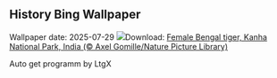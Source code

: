 ## History Bing Wallpaper
Wallpaper date: 2025-07-29
![](https://www.bing.com/th?id=OHR.TigerDay_EN-GB9986390995_UHD.jpg&w=1000)Download: [Female Bengal tiger, Kanha National Park, India (© Axel Gomille/Nature Picture Library)](https://www.bing.com/th?id=OHR.TigerDay_EN-GB9986390995_UHD.jpg)

Auto get programm by LtgX
